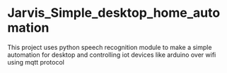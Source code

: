 # Jarvis_Simple_desktop_home_automation

This project uses python speech recognition module to make a simple automation for desktop and controlling iot devices like arduino over wifi using mqtt protocol
